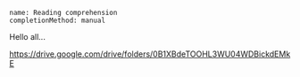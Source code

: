 ```ngMeta
name: Reading comprehension
completionMethod: manual
```

Hello all...

https://drive.google.com/drive/folders/0B1XBdeTOOHL3WU04WDBickdEMkE

